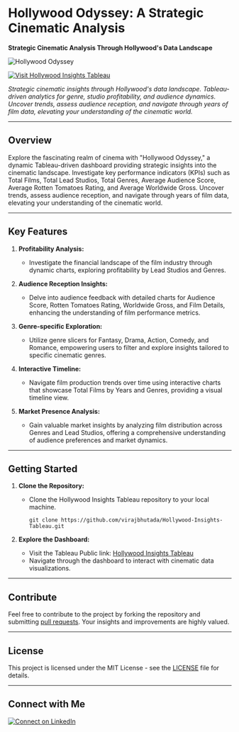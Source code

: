 

# Hollywood Odyssey: A Strategic Cinematic Analysis
**Strategic Cinematic Analysis Through Hollywood's Data Landscape**

![Hollywood Odyssey](https://github.com/virajbhutada/Hollywood-Insights-Tableau/assets/143819712/69b95fe0-116f-4fdd-8ce8-a387d87d1392)

[![Visit Hollywood Insights Tableau](https://img.shields.io/badge/Visit%20on-Tableau%20Public-blue)](https://public.tableau.com/app/profile/viraj.bhutada/vizzes)

*Strategic cinematic insights through Hollywood's data landscape. Tableau-driven analytics for genre, studio profitability, and audience dynamics. Uncover trends, assess audience reception, and navigate through years of film data, elevating your understanding of the cinematic world.*

---

## Overview

Explore the fascinating realm of cinema with "Hollywood Odyssey," a dynamic Tableau-driven dashboard providing strategic insights into the cinematic landscape. Investigate key performance indicators (KPIs) such as Total Films, Total Lead Studios, Total Genres, Average Audience Score, Average Rotten Tomatoes Rating, and Average Worldwide Gross. Uncover trends, assess audience reception, and navigate through years of film data, elevating your understanding of the cinematic world.

---

## Key Features

1. **Profitability Analysis:**
   - Investigate the financial landscape of the film industry through dynamic charts, exploring profitability by Lead Studios and Genres.

2. **Audience Reception Insights:**
   - Delve into audience feedback with detailed charts for Audience Score, Rotten Tomatoes Rating, Worldwide Gross, and Film Details, enhancing the understanding of film performance metrics.

3. **Genre-specific Exploration:**
   - Utilize genre slicers for Fantasy, Drama, Action, Comedy, and Romance, empowering users to filter and explore insights tailored to specific cinematic genres.

4. **Interactive Timeline:**
   - Navigate film production trends over time using interactive charts that showcase Total Films by Years and Genres, providing a visual timeline view.

5. **Market Presence Analysis:**
   - Gain valuable market insights by analyzing film distribution across Genres and Lead Studios, offering a comprehensive understanding of audience preferences and market dynamics.

---

## Getting Started

1. **Clone the Repository:**
   - Clone the Hollywood Insights Tableau repository to your local machine.
     ```
     git clone https://github.com/virajbhutada/Hollywood-Insights-Tableau.git
     ```

2. **Explore the Dashboard:**
   - Visit the Tableau Public link: [Hollywood Insights Tableau](https://public.tableau.com/app/profile/viraj.bhutada/vizzes)
   - Navigate through the dashboard to interact with cinematic data visualizations.


---

## Contribute

Feel free to contribute to the project by forking the repository and submitting [pull requests](https://github.com/virajbhutada/Hollywood-Insights-Tableau/pulls). Your insights and improvements are highly valued.

---

## License

This project is licensed under the MIT License - see the [LICENSE](LICENSE) file for details.


---

## Connect with Me

[![Connect on LinkedIn](https://img.shields.io/badge/Connect%20on-LinkedIn-blue)](https://www.linkedin.com/in/virajnbhutada24/)


